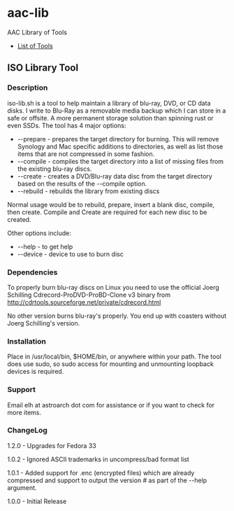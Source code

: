 # aac-lib
AAC Library of Tools

- <a href=https://github.com/Texiwill/aac-lib/tree/master/>List of Tools</a>

## ISO Library Tool

### Description
iso-lib.sh is a tool to help maintain a library of blu-ray, DVD, or CD
data disks. I write to Blu-Ray as a removable media backup which I can
store in a safe or offsite. A more permanent storage solution than
spinning rust or even SSDs. The tool has 4 major options:

- --prepare <directory> - prepares the target directory for burning. This will remove Synology and Mac specific additions to directories, as well as list those items that are not compressed in some fashion.
- --compile <directory> - compiles the target directory into a list of missing files from the existing blu-ray discs.
- --create <directory> - creates a DVD/Blu-ray data disc from the target directory based on the results of the --compile option.
- --rebuild - rebuilds the library from existing discs

Normal usage would be to rebuild, prepare, insert a blank disc, compile,
then create. Compile and Create are required for each new disc to
be created.

Other options include:

- --help - to get help
- --device <device> - device to use to burn disc

### Dependencies
To properly burn blu-ray discs on Linux you need to use the
official Joerg Schilling Cdrecord-ProDVD-ProBD-Clone v3 binary from
http://cdrtools.sourceforge.net/private/cdrecord.html

No other version burns blu-ray's properly. You end up with coasters
without Joerg Schilling's version.

### Installation
Place in /usr/local/bin, $HOME/bin, or anywhere within your path. The
tool does use sudo, so sudo access for mounting and unmounting loopback
devices is required.

### Support
Email elh at astroarch dot com for assistance or if you want to check
for more items.

### ChangeLog
1.2.0 - Upgrades for Fedora 33

1.0.2 - Ignored ASCII trademarks in uncompress/bad format list

1.0.1 - Added support for .enc (encrypted files) which are already compressed and support to output the version # as part of the --help argument.

1.0.0 - Initial Release
